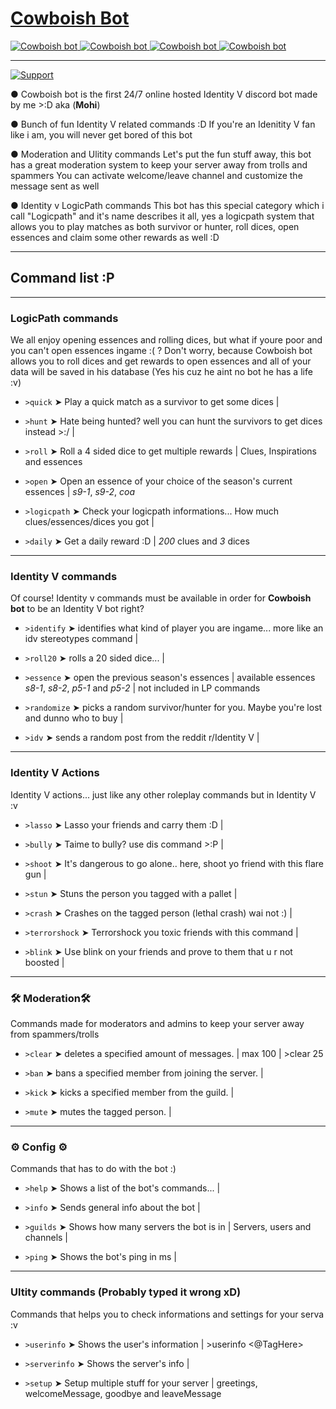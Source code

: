 # [Cowboish Bot](https://discordapp.com/oauth2/authorize?client_id=632291800585076761&scope=bot&permissions=268758102)

<a href="https://top.gg/bot/632291800585076761" >
  <img src="https://top.gg/api/widget/servers/632291800585076761.svg" alt="Cowboish bot" />
</a>
<a href="https://top.gg/bot/632291800585076761" >
  <img src="https://top.gg/api/widget/status/632291800585076761.svg" alt="Cowboish bot" />
</a>
<a href="https://top.gg/bot/632291800585076761" >
  <img src="https://top.gg/api/widget/upvotes/632291800585076761.svg" alt="Cowboish bot" />
</a>
<a href="https://top.gg/bot/632291800585076761" >
  <img src="https://top.gg/api/widget/owner/632291800585076761.svg" alt="Cowboish bot" />
</a>

---
<a href="https://discord.gg/YWcSukS">
    <img src="https://img.shields.io/discord/636241255994490900.svg?colorB=Blue&logo=discord&label=Cowboish_server&style=for-the-badge" alt="Support">
</a>

● Cowboish bot is the first 24/7 online hosted Identity V discord bot made by me >:D aka (**Mohi**)

● Bunch of fun Identity V related commands :D
If you're an Idenitity V fan like i am, you will never get bored of this bot

● Moderation and Ulitity commands
Let's put the fun stuff away, this bot has a great moderation system to keep
your server away from trolls and spammers
You can activate welcome/leave channel and customize the message sent as well

● Identity v LogicPath commands
This bot has this special category which i call "Logicpath" and it's name
describes it all, yes a logicpath system that allows you to play matches as
both survivor or hunter, roll dices, open essences and claim some other rewards as well :D

---

## Command list :P

---
### LogicPath commands
We all enjoy opening essences and rolling dices, but what if youre poor and you can't open essences ingame :( ?
  Don't worry, because Cowboish bot allows you to roll dices and get rewards to open essences and all of your data
  will be saved in his database (Yes his cuz he aint no bot he has a life :v)

- ``>quick`` ➤ Play a quick match as a survivor to get some dices |

- ``>hunt`` ➤ Hate being hunted? well you can hunt the survivors to get dices instead >:/ |

- ``>roll`` ➤ Roll a 4 sided dice to get multiple rewards | Clues, Inspirations and essences

- ``>open`` ➤ Open an essence of your choice of the season's current essences | *s9-1*, *s9-2*, *coa*

- ``>logicpath`` ➤ Check your logicpath informations... How much clues/essences/dices you got |

- ``>daily`` ➤ Get a daily reward :D | *200* clues and *3* dices

---
### Identity V commands
Of course! Identity v commands must be available in order for **Cowboish bot** to be an Identity V bot right?

- ``>identify`` ➤ identifies what kind of player you are ingame... more like an idv stereotypes command |

- ``>roll20`` ➤ rolls a 20 sided dice... |

- ``>essence`` ➤ open the previous season's essences | available essences *s8-1*, *s8-2*, *p5-1* and *p5-2* | not included in LP commands

- ``>randomize`` ➤ picks a random survivor/hunter for you. Maybe you're lost and dunno who to buy |

- ``>idv`` ➤ sends a random post from the reddit r/Identity V |

---
### Identity V Actions
Identity V actions... just like any other roleplay commands but in Identity V :v

- ``>lasso`` ➤ Lasso your friends and carry them :D |

- ``>bully`` ➤ Taime to bully? use dis command >:P |

- ``>shoot`` ➤ It's dangerous to go alone.. here, shoot yo friend with this flare gun |

- ``>stun`` ➤ Stuns the person you tagged with a pallet |

- ``>crash`` ➤ Crashes on the tagged person (lethal crash) wai not :) |

- ``>terrorshock`` ➤ Terrorshock you toxic friends with this command |

- ``>blink`` ➤ Use blink on your friends and prove to them that u r not boosted |

---
### 🛠 Moderation🛠
Commands made for moderators and admins to keep your server away from spammers/trolls

- ``>clear`` ➤ deletes a specified amount of messages. | max 100 | >clear 25

- ``>ban`` ➤ bans a specified member from joining the server. |

- ``>kick`` ➤ kicks a specified member from the guild. |

- ``>mute`` ➤ mutes the tagged person. |

---
### ⚙ Config ⚙
Commands that has to do with the bot :)
                            
- ``>help`` ➤ Shows a list of the bot's commands... |

- ``>info`` ➤ Sends general info about the bot |

- ``>guilds`` ➤ Shows how many servers the bot is in | Servers, users and channels |

- ``>ping`` ➤ Shows the bot's ping in ms |

---
### Ultity commands (Probably typed it wrong xD)
Commands that helps you to check informations and settings for your serva :v 

- ``>userinfo`` ➤ Shows the user's information | >userinfo <@TagHere>

- ``>serverinfo`` ➤ Shows the server's info |

- ``>setup`` ➤ Setup multiple stuff for your server | greetings, welcomeMessage, goodbye and leaveMessage

